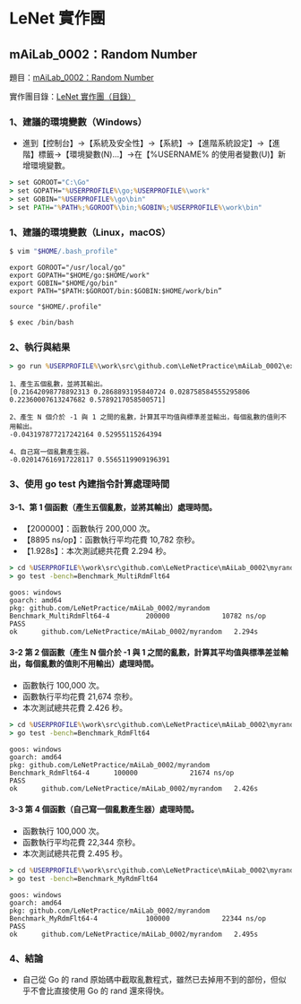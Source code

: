 # LeNet 實作團

## mAiLab_0002：Random Number

題目：[mAiLab_0002：Random Number](http://hemingwang.blogspot.tw/2017/04/mailab0002random-number.html)

實作團目錄：[LeNet 實作團（目錄）](http://hemingwang.blogspot.tw/2017/04/lenet.html)

### 1、建議的環境變數（Windows）

* 進到【控制台】→【系統及安全性】→【系統】→【進階系統設定】→【進階】標籤→【環境變數(N)...】→在【%USERNAME% 的使用者變數(U)】新增環境變數。

``` bat
> set GOROOT="C:\Go"
> set GOPATH="%USERPROFILE%\go;%USERPROFILE%\work"
> set GOBIN="%USERPROFILE%\go\bin"
> set PATH="%PATH%;%GOROOT%\bin;%GOBIN%;%USERPROFILE%\work\bin"
```

### 1、建議的環境變數（Linux，macOS）

``` bash
$ vim "$HOME/.bash_profile"
```

    export GOROOT="/usr/local/go"
    export GOPATH="$HOME/go:$HOME/work"
    export GOBIN="$HOME/go/bin"
    export PATH="$PATH:$GOROOT/bin:$GOBIN:$HOME/work/bin”

    source "$HOME/.profile"

``` bash
$ exec /bin/bash
```
### 2、執行與結果

``` bat
> go run %USERPROFILE%\work\src\github.com\LeNetPractice\mAiLab_0002\example\main.go
```

	1、產生五個亂數，並將其輸出。
	[0.21642098778892313 0.2868893195840724 0.028758584555295806 0.22360007613247682 0.5789217058500571]

	2、產生 N 個介於 -1 與 1 之間的亂數，計算其平均值與標準差並輸出，每個亂數的值則不用輸出。
	-0.043197877217242164 0.52955115264394 

	4、自己寫一個亂數產生器。
	-0.020147616917228117 0.5565119909196391

### 3、使用 go test 內建指令計算處理時間

#### 3-1、第 1 個函數（產生五個亂數，並將其輸出）處理時間。

* 【200000】：函數執行 200,000 次。
* 【8895 ns/op】：函數執行平均花費 10,782 奈秒。
* 【1.928s】：本次測試總共花費 2.294 秒。

``` bat
> cd %USERPROFILE%\work\src\github.com\LeNetPractice\mAiLab_0002\myrandom
> go test -bench=Benchmark_MultiRdmFlt64
```

	goos: windows
	goarch: amd64
	pkg: github.com/LeNetPractice/mAiLab_0002/myrandom
	Benchmark_MultiRdmFlt64-4         200000             10782 ns/op
	PASS
	ok      github.com/LeNetPractice/mAiLab_0002/myrandom   2.294s

#### 3-2 第 2 個函數（產生 N 個介於 -1 與 1 之間的亂數，計算其平均值與標準差並輸出，每個亂數的值則不用輸出）處理時間。

* 函數執行 100,000 次。
* 函數執行平均花費 21,674 奈秒。
* 本次測試總共花費 2.426 秒。

``` bat
> cd %USERPROFILE%\work\src\github.com\LeNetPractice\mAiLab_0002\myrandom
> go test -bench=Benchmark_RdmFlt64
```

	goos: windows
	goarch: amd64
	pkg: github.com/LeNetPractice/mAiLab_0002/myrandom
	Benchmark_RdmFlt64-4      100000             21674 ns/op
	PASS
	ok      github.com/LeNetPractice/mAiLab_0002/myrandom   2.426s

#### 3-3 第 4 個函數（自己寫一個亂數產生器）處理時間。

* 函數執行 100,000 次。
* 函數執行平均花費 22,344 奈秒。
* 本次測試總共花費 2.495 秒。

``` bat
> cd %USERPROFILE%\work\src\github.com\LeNetPractice\mAiLab_0002\myrandom
> go test -bench=Benchmark_MyRdmFlt64
```

	goos: windows
	goarch: amd64
	pkg: github.com/LeNetPractice/mAiLab_0002/myrandom
	Benchmark_MyRdmFlt64-4            100000             22344 ns/op
	PASS
	ok      github.com/LeNetPractice/mAiLab_0002/myrandom   2.495s

### 4、結論

* 自己從 Go 的 rand 原始碼中截取亂數程式，雖然已去掉用不到的部份，但似乎不會比直接使用 Go 的 rand 還來得快。